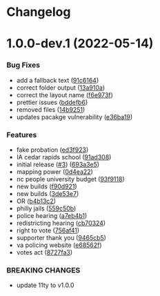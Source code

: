 # Changelog

# 1.0.0-dev.1 (2022-05-14)


### Bug Fixes

* add a fallback text ([91c6164](https://github.com/PaleBluDot/aclu-emails/commit/91c6164b02964fd1ac10f57cfc84aa2367fa8783))
* correct folder output ([13a910a](https://github.com/PaleBluDot/aclu-emails/commit/13a910a504d868c884e91d5ce50c2cfec6057a9a))
* correct the layout name ([f6e973f](https://github.com/PaleBluDot/aclu-emails/commit/f6e973fb2c9375c38c5ad0d7933b3c9340a6f404))
* prettier issues ([bddefb6](https://github.com/PaleBluDot/aclu-emails/commit/bddefb6f6d15728b61af115b1691ce34956948d1))
* removed files ([14b9251](https://github.com/PaleBluDot/aclu-emails/commit/14b9251866e5ab1d6eeda510483aef444238e251))
* updates pacakge vulnerability ([e36ba19](https://github.com/PaleBluDot/aclu-emails/commit/e36ba1913d7ed5b19bb037ade9b98832677ef4fd))


### Features

* fake probation ([ed3f923](https://github.com/PaleBluDot/aclu-emails/commit/ed3f923a3957ee6fee4f7938270ba368c97f2830))
* IA cedar rapids school ([91ad308](https://github.com/PaleBluDot/aclu-emails/commit/91ad30821fdb5cd9ae21aec33d0eb28442ecbd8c))
* initial release ([#3](https://github.com/PaleBluDot/aclu-emails/issues/3)) ([693a3e5](https://github.com/PaleBluDot/aclu-emails/commit/693a3e5bcf69f9041f23ad465ee0dc23cb7b645d))
* mapping power ([0d4ea22](https://github.com/PaleBluDot/aclu-emails/commit/0d4ea2210d593d355838b1d80df8f899779156ee))
* nc people university budget ([93f9118](https://github.com/PaleBluDot/aclu-emails/commit/93f9118d9c39f952fae4aa0cb26d3fb6459b9ffa))
* new builds ([f90d921](https://github.com/PaleBluDot/aclu-emails/commit/f90d9210af5279fbcd44fa8800baf4872d123343))
* new builds ([3de53e7](https://github.com/PaleBluDot/aclu-emails/commit/3de53e72211426eb82177298500a464e8e23ecc2))
* OR ([b4b13c2](https://github.com/PaleBluDot/aclu-emails/commit/b4b13c2d1e8fa167a4ec12d1409174fde91020bb))
* philly jails ([559c50b](https://github.com/PaleBluDot/aclu-emails/commit/559c50b20441328aed0b17f352af97b155902df3))
* police hearing ([a7eb4b1](https://github.com/PaleBluDot/aclu-emails/commit/a7eb4b1d8cbb312121e1a259868f8b7724a06c87))
* redistricting hearing ([cb70324](https://github.com/PaleBluDot/aclu-emails/commit/cb703246a75f903a06794fd1d5a6185c590cb8a5))
* right to vote ([756af41](https://github.com/PaleBluDot/aclu-emails/commit/756af417d99d4c644779fc5c1d83b6472a07f7da))
* supporter thank you ([9465cb5](https://github.com/PaleBluDot/aclu-emails/commit/9465cb52eff1111fd293191f2d7b60849facd0fc))
* va policing website ([e68562f](https://github.com/PaleBluDot/aclu-emails/commit/e68562fb71749bd36a4b91f5d557a078c59c6746))
* votes act ([8727fa3](https://github.com/PaleBluDot/aclu-emails/commit/8727fa36b0cd1338b4e8c8502fa536fe2127cce6))


### BREAKING CHANGES

* update 11ty to v1.0.0
